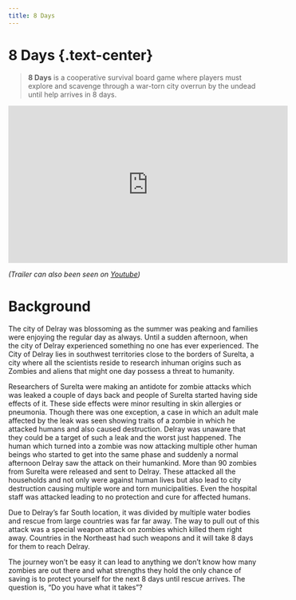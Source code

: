 ```yaml
---
title: 8 Days
---
```


# 8 Days {.text-center}

> **8 Days** is a cooperative survival board game where players must
> explore and scavenge through a war-torn city overrun by the undead
> until help arrives in 8 days.

<iframe width="560" height="315" class="yt-video"
    src="https://www.youtube-nocookie.com/embed/qQnWzCLpuT4" title="YouTube
    video player" frameborder="0" allow="accelerometer; autoplay;
    clipboard-write; encrypted-media; gyroscope; picture-in-picture;
    web-share" allowfullscreen></iframe>

*(Trailer can also been seen on
[Youtube](https://www.youtube.com/watch?v=qQnWzCLpuT4&embeds_referring_euri=http%3A%2F%2Flocalhost%3A1313%2F))*

# Background
The city of Delray was blossoming as the summer was peaking and families were enjoying the regular day as always. Until a sudden afternoon, when the city of Delray experienced something no one has ever experienced. The City of Delray lies in southwest territories close to the borders of Surelta, a city where all the scientists reside to research inhuman origins such as Zombies and aliens that might one day possess a threat to humanity. 

Researchers of Surelta were making an antidote for zombie attacks which was leaked a couple of days back and people of Surelta started having side effects of it. These side effects were minor resulting in skin allergies or pneumonia. Though there was one exception, a case in which an adult male affected by the leak was seen showing traits of a zombie in which he attacked humans and also caused destruction. Delray was unaware that they could be a target of such a leak and the worst just happened. The human which turned into a zombie was now attacking multiple other human beings who started to get into the same phase and suddenly a normal afternoon Delray saw the attack on their humankind. More than 90 zombies from Surelta were released and sent to Delray. These attacked all the households and not only were against human lives but also lead to city destruction causing multiple wore and torn municipalities. Even the hospital staff was attacked leading to no protection and cure for affected humans. 

Due to Delray’s far South location, it was divided by multiple water bodies and rescue from large countries was far far away. The way to pull out of this attack was a special weapon attack on zombies which killed them right away. Countries in the Northeast had such weapons and it will take 8 days for them to reach Delray.

The journey won’t be easy it can lead to anything we don’t know how many zombies are out there and what strengths they hold the only chance of saving is to protect yourself for the next 8 days until rescue arrives. The question is, “Do you have what it takes”? 

